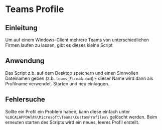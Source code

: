 # Teams Profile
## Einleitung
Um auf einem Windows-Client mehrere Teams von unterschiedlichen Firmen laufen zu lassen, gibt es dieses kleine Script
## Anwendung
Das Script z.b. auf dem Desktop speichern und einen Sinnvollen Dateinamen geben (z.b. `teams_FirmaA.cmd`) - dieser Name wird dann als Profilname verwendet.
Starten und neu einloggen..
## Fehlersuche
Sollte ein Profil ein Problem haben, kann diese einfach unter `%LOCALAPPDATA%\Microsoft\Teams\CustomProfiles\` gelöscht werden. Beim erneuten starten des Scripts wird ein neues, leeres Profil erstellt.
